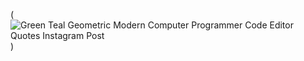 (![Green Teal Geometric Modern Computer Programmer Code Editor Quotes Instagram Post](https://github.com/user-attachments/assets/9ca0dc69-e673-4688-9e7e-411463529a22)
)

<!---
ArsiHoxha/ArsiHoxha is a ✨ special ✨ repository because its `README.md` (this file) appears on your GitHub profile.
You can click the Preview link to take a look at your changes.
--->
